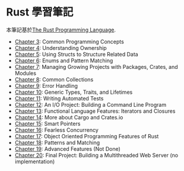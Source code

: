 # Rust 學習筆記

本筆記基於[The Rust Programming Language](https://doc.rust-lang.org/book/ch00-00-introduction.html).

* [Chapter 3](./chapter-03.org): Common Programming Concepts
* [Chapter 4](./chapter-04.org): Understanding Ownership
* [Chapter 5](./chapter-05.org): Using Structs to Structure Related Data
* [Chapter 6](./chapter-06.org): Enums and Pattern Matching
* [Chapter 7](./chapter-07.org): Managing Growing Projects with Packages, Crates, and Modules
* [Chapter 8](./chapter-08.org): Common Collections
* [Chapter 9](./chapter-09.org): Error Handling
* [Chapter 10](./chapter-10.org): Generic Types, Traits, and Lifetimes
* [Chapter 11](./chapter-11.org): Writing Automated Tests
* [Chapter 12](./chapter-12.org): An I/O Project: Building a Command Line Program
* [Chapter 13](./chapter-13.org): Functional Language Features: Iterators and Closures
* [Chapter 14](./chapter-14.org): More about Cargo and Crates.io
* [Chapter 15](./chapter-15.org): Smart Pointers
* [Chapter 16](./chapter-16.org): Fearless Concurrency
* [Chapter 17](./chapter-17.org): Object Oriented Programming Features of Rust
* [Chapter 18](./chapter-18.org): Patterns and Matching 
* [Chapter 19](./chapter-19.org): Advanced Features (Not Done)
* [Chapter 20](./chapter-20.org): Final Project: Building a Multithreaded Web Server (no implementation)
